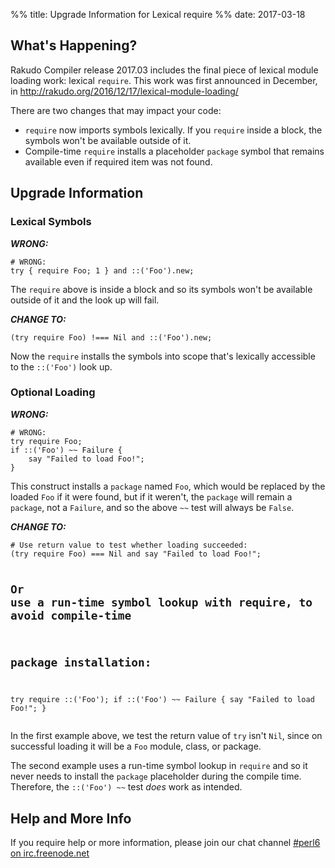 %% title: Upgrade Information for Lexical require
%% date: 2017-03-18

<article class="markdown-body entry-content" itemprop="text">
<h2>What's Happening?</h2>
<p>Rakudo Compiler release 2017.03 includes the final piece of lexical module loading work: lexical <code>require</code>. This work was first announced in December, in <a href="http://rakudo.org/2016/12/17/lexical-module-loading/">http://rakudo.org/2016/12/17/lexical-module-loading/</a></p>
<p>There are two changes that may impact your code:</p>
<ul>
<li><code>require</code> now imports symbols lexically. If you <code>require</code> inside a block, the symbols won't be available outside of it.</li>
<li>Compile-time <code>require</code> installs a placeholder <code>package</code> symbol that remains available even if required item was not found.</li>
</ul>
<h2>Upgrade Information</h2>
<h3>Lexical Symbols</h3>
<p><em><strong>WRONG:</strong></em></p>
<pre><code># WRONG:
try { require Foo; 1 } and ::('Foo').new;
</code></pre>
<p>The <code>require</code> above is inside a block and so its symbols won't be available
outside of it and the look up will fail.</p>
<p><em><strong>CHANGE TO:</strong></em></p>
<pre><code>(try require Foo) !=== Nil and ::('Foo').new;
</code></pre>
<p>Now the <code>require</code> installs the symbols into scope that's lexically accessible
to the <code>::('Foo')</code> look up.</p>
<h3>Optional Loading</h3>
<p><em><strong>WRONG:</strong></em></p>
<pre><code># WRONG:
try require Foo;
if ::('Foo') ~~ Failure {
    say "Failed to load Foo!";
}
</code></pre>
<p>This construct installs a <code>package</code> named <code>Foo</code>, which would be replaced by the
loaded <code>Foo</code> if it were found, but if it weren't, the <code>package</code> will remain a
<code>package</code>, not a <code>Failure</code>, and so the above <code>~~</code> test will always be <code>False</code>.</p>
<p><em><strong>CHANGE TO:</strong></em></p>
<pre><code># Use return value to test whether loading succeeded:
(try require Foo) === Nil and say "Failed to load Foo!";

# Or use a run-time symbol lookup with require, to avoid compile-time
# package installation:
try require ::('Foo');
if ::('Foo') ~~ Failure {
    say "Failed to load Foo!";
}
</code></pre>
<p>In the first example above, we test the return value of <code>try</code> isn't <code>Nil</code>, since
on successful loading it will be a <code>Foo</code> module, class, or package.</p>
<p>The second example uses a run-time symbol lookup in <code>require</code> and so it never needs
to install the <code>package</code> placeholder during the compile time. Therefore, the
<code>::('Foo') ~~</code> test <em>does</em> work as intended.</p>
<h2>Help and More Info</h2>
<p>If you require help or more information, please join our chat channel
<a href="https://webchat.freenode.net/?channels=#perl6">#perl6 on irc.freenode.net</a></p>
</article>